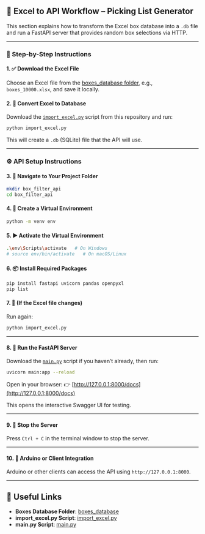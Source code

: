 ## 📅 Excel to API Workflow – Picking List Generator

This section explains how to transform the Excel box database into a `.db` file and run a FastAPI server that provides random box selections via HTTP.

---

### 🦨 Step-by-Step Instructions

#### 1. ✅ Download the Excel File

Choose an Excel file from the [boxes_database folder](https://github.com/Adamos-Daios/package-db-distributions/tree/main/boxes_database), e.g., `boxes_10000.xlsx`, and save it locally.

#### 2. 🔄 Convert Excel to Database

Download the  [`import_excel.py`](https://github.com/Adamos-Daios/package-db-distributions/blob/main/box_filter_api/import_excel.py) script from this repository and run:

```bash
python import_excel.py
```

This will create a `.db` (SQLite) file that the API will use.

---

### ⚙️ API Setup Instructions

#### 3. 📁 Navigate to Your Project Folder

```bash
mkdir box_filter_api
cd box_filter_api
```


#### 4. 🧪 Create a Virtual Environment

```bash
python -m venv env
```

#### 5. ▶️ Activate the Virtual Environment

```bash
.\env\Scripts\activate   # On Windows
# source env/bin/activate   # On macOS/Linux
```

#### 6. 📦 Install Required Packages

```bash
pip install fastapi uvicorn pandas openpyxl
pip list
```

#### 7. 🔁 (If the Excel file changes)

Run again:

```bash
python import_excel.py
```

---

#### 8. 🚀 Run the FastAPI Server

Download the [`main.py`](https://github.com/Adamos-Daios/package-db-distributions/blob/main/box_filter_api/main.py) script if you haven’t already, then run:


```bash
uvicorn main:app --reload
```

Open in your browser:
👉 [http://127.0.0.1:8000/docs](http://127.0.0.1:8000/docs)

This opens the interactive Swagger UI for testing.

---

#### 9. 📁 Stop the Server

Press `Ctrl + C` in the terminal window to stop the server.

---

#### 10. 🧠 Arduino or Client Integration

Arduino or other clients can access the API using `http://127.0.0.1:8000`.

---

## 🔗 Useful Links

- **Boxes Database Folder**: [boxes_database](https://github.com/Adamos-Daios/package-db-distributions/tree/main/boxes_database)
- **import_excel.py Script**: [import_excel.py](https://github.com/Adamos-Daios/package-db-distributions/blob/main/box_filter_api/import_excel.py)
- **main.py Script**: [main.py](https://github.com/Adamos-Daios/package-db-distributions/blob/main/box_filter_api/main.py)

